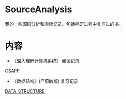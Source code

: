 # SourceAnalysis

我的一些源码分析和阅读记录。包括考研过程中复习过的书。

# 内容

- 《深入理解计算机系统》 阅读记录

[CSAPP](./CSAPP)

- 《数据结构》(严蔚敏版) 复习记录

[DATA_STRUCTURE](./DATA_STRUCTURE)